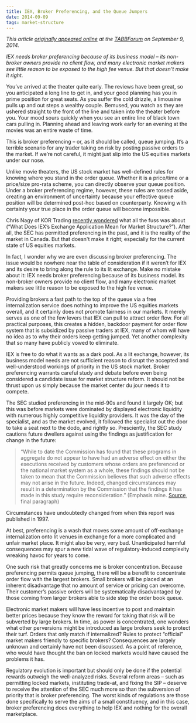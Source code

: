 ```yaml
---
title: IEX, Broker Preferencing, and the Queue Jumpers
date: 2014-09-09
tags: market-structure
---
```


*This article [originally appeared online][1] at the [TABBForum][2] on
September 9, 2014.*

*IEX needs broker preferencing because of its business model – its non-broker
owners provide no client flow, and many electronic market makers see little
reason to be exposed to the high fee venue. But that doesn't make it right.*

You’ve arrived at the theater quite early. The reviews have been great, so you
anticipated a long line to get in, and your good planning has you in prime
position for great seats. As you suffer the cold drizzle, a limousine pulls up
and out steps a wealthy couple. Bemused, you watch as they are ushered straight
to the front of the line and taken into the theater before you. Your mood sours
quickly when you see an entire line of black town cars pulling in. Planning
ahead and leaving work early for an evening at the movies was an entire waste
of time.

This is broker preferencing – or, as it should be called, queue jumping. It’s a
terrible scenario for any trader taking on risk by posting passive orders to
the market. If we’re not careful, it might just slip into the US equities
markets under our nose.

Unlike movie theaters, the US stock market has well-defined rules for knowing
where you stand in the order queue. Whether it is a price/time or a price/size
pro-rata scheme, you can directly observe your queue position. Under a broker
preferencing regime, however, these rules are tossed aside, creating an
environment of uncertainty because your effective queue position will be
determined post-hoc based on counterparty. Knowing with certainty your true
place in the order queue will become impossible.

Chris Nagy of KOR Trading [recently wondered][3] what all the fuss was about (“What
Does IEX’s Exchange Application Mean for Market Structure?”). After all, the
SEC has permitted preferencing in the past, and it is the reality of the market
in Canada. But that doesn't make it right; especially for the current state of
US equities markets.

In fact, I wonder why we are even discussing broker preferencing. The issue
would be nowhere near the table of consideration if it weren’t for IEX and its
desire to bring along the rule to its lit exchange. Make no mistake about it:
IEX needs broker preferencing because of its business model. Its non-broker
owners provide no client flow, and many electronic market makers see little
reason to be exposed to the high fee venue.

Providing brokers a fast path to the top of the queue via a free
internalization service does nothing to improve the US equities markets
overall, and it certainly does not promote fairness in our markets. It merely
serves as one of the few levers that IEX can pull to attract order flow. For
all practical purposes, this creates a hidden, backdoor payment for order flow
system that is subsidized by passive traders at IEX, many of whom will have no
idea as to why their orders keep getting jumped. Yet another complexity that so
many have publicly vowed to eliminate.

IEX is free to do what it wants as a dark pool. As a lit exchange, however, its
business model needs are not sufficient reason to disrupt the accepted and
well-understood workings of priority in the US stock market. Broker
preferencing warrants careful study and debate before even being considered a
candidate issue for market structure reform. It should not be thrust upon us
simply because the market center du jour needs it to compete.

The SEC studied preferencing in the mid-90s and found it largely OK; but this
was before markets were dominated by displayed electronic liquidity with
numerous highly competitive liquidity providers. It was the day of the
specialist, and as the market evolved, it followed the specialist out the door
to take a seat next to the dodo, and rightly so. Presciently, the SEC study
cautions future dwellers against using the findings as justification for change
in the future:

> “While to date the Commission has found that these programs in aggregate do not
> appear to have had an adverse effect on either the executions received by
> customers whose orders are preferenced or the national market system as a
> whole, these findings should not be taken to mean that the Commission believes
> that such adverse effects may not arise in the future. Indeed, changed
> circumstances may result in a determination by the Commission that the findings
> it has made in this study require reconsideration.” (Emphasis mine.
> [Source](http://www.sec.gov/news/studies/prefrep.htm#pt6), final paragraph)

Circumstances have undoubtedly changed from when this report was published in
1997.

At best, preferencing is a wash that moves some amount of off-exchange
internalization onto lit venues in exchange for a more complicated and unfair
market place. It might also be very, very bad. Unanticipated harmful
consequences may spur a new tidal wave of regulatory-induced complexity
wreaking havoc for years to come.

One such risk that greatly concerns me is broker concentration. Because
preferencing permits queue jumping, there will be a benefit to concentrate
order flow with the largest brokers. Small brokers will be placed at an
inherent disadvantage that no amount of service or pricing can overcome. Their
customer’s passive orders will be systematically disadvantaged by those coming
from larger brokers able to side step the order book queue.

Electronic market makers will have less incentive to post and maintain better
prices because they know the reward for taking that risk will be subverted by
large brokers. In time, as power is concentrated, one wonders what other
perversions might be introduced as large brokers seek to protect their turf.
Orders that only match if internalized? Rules to protect “official” market
makers friendly to specific brokers? Consequences are largely unknown and
certainly have not been discussed. As a point of reference, who would have
thought the ban on locked markets would have caused the problems it has.

Regulatory evolution is important but should only be done if the potential
rewards outweigh the well-analyzed risks. Several reform areas – such as
permitting locked markets, instituting trade-at, and fixing the SIP – deserve
to receive the attention of the SEC much more so than the subversion of
priority that is broker preferencing. The worst kinds of regulations are those
done specifically to serve the aims of a small constituency, and in this case,
broker preferencing does everything to help IEX and nothing for the overall
marketplace.

[1]: http://tabbforum.com/opinions/iex-broker-preferencing-and-the-queue-jumpers
[2]: http://tabbforum.com
[3]: http://tabbforum.com/opinions/what-does-iex%27s-exchange-application-mean-for-market-structure
